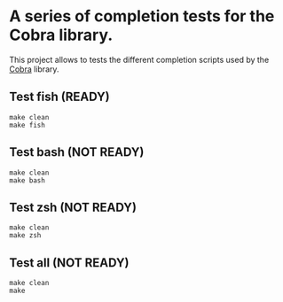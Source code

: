 # A series of completion tests for the Cobra library.

This project allows to tests the different completion scripts used by the
[Cobra](https://github.com/spf13/cobra) library.


## Test fish (READY)
```
make clean
make fish
```
## Test bash (NOT READY)
```
make clean
make bash
```
## Test zsh (NOT READY)
```
make clean
make zsh
```
## Test all (NOT READY)
```
make clean
make
```
